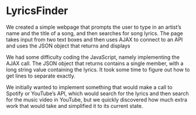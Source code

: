 # LyricsFinder

We created a simple webpage that prompts the user to type in an artist’s name and the title of a song, and then searches for song lyrics. The page takes input from two text boxes and then uses AJAX to connect to an API and uses the JSON object that returns and displays 

We had some difficulty coding the JavaScript, namely implementing the AJAX call. The JSON object that returns contains a single member, with a long string value containing the lyrics. It took some time to figure out how to get lines to separate exactly.

We initially wanted to implement something that would make a call to Spotify or YouTube’s API, which would search for the lyrics and then search for the music video in YouTube, but we quickly discovered how much extra work that would take and simplified it to its current state.
